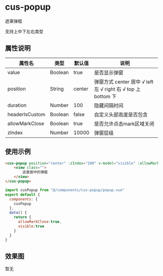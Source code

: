 # cus-popup
遮罩弹框

支持上中下左右类型

## 属性说明

|属性名|类型|默认值|说明|
| -- | -- | --|--|
| value | Boolean | true | 是否显示弹窗 |
| position | String | center | 弹窗方式 center	居中	√		left 左	√		right	右	√		top	上		bottom	下 |
| duration | Number | 100 | 隐藏间隔时间 |
| headerIsCustom | Boolean | false | 自定义头部高度是否包含 |
| allowMarkClose | Boolean | true | 是否允许点击mark区域关闭 |
| zIndex | Number | 10000 | 弹窗层级 |

## 使用示例

```html
<cus-popup position="center" :zIndex="100" v-model="visible" :allowMarkClose="allowMarkClose"  popup-wrap-custom="custom-pop">
	<view class="">
		这是居中的弹窗
	</view>
</cus-popup>
```

```javascript
import cusPopup from "@/components/cus-popup/popup.vue"
export default {
  components: {
    cusPopup
  },
  data() {
    return {
      allowMarkClose:true,
      visible:true
    }
  }
}
```

## 效果图

暂无
